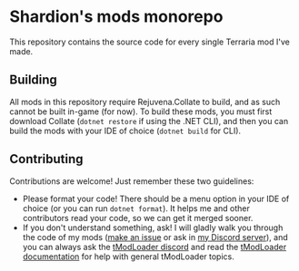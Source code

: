 # Shardion's mods monorepo

This repository contains the source code for every single Terraria mod I've made.

## Building

All mods in this repository require Rejuvena.Collate to build, and as such cannot be built in-game (for now).
To build these mods, you must first download Collate (`dotnet restore` if using the .NET CLI), and then you can build the mods with your IDE of choice (`dotnet build` for CLI).

## Contributing

Contributions are welcome! Just remember these two guidelines:

- Please format your code!
  There should be a menu option in your IDE of choice (or you can run `dotnet format`). It helps me and other contributors read your code, so we can get it merged sooner.
- If you don't understand something, ask!
  I will gladly walk you through the code of my mods ([make an issue](https://github.com/shardion/mods/issues/new) or ask in [my Discord server](https://discord.gg/PRYhCSeCNu)), and you can always ask the [tModLoader discord](https://discord.gg/tmodloader) and read the [tModLoader documentation](https://tmodloader.github.io/tModLoader/docs/1.4-stable/) for help with general tModLoader topics.

